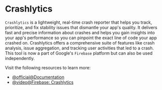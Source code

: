 # Crashlytics

`Crashlytics` is a lightweight, real-time crash reporter that helps you track, prioritize, and fix stability issues that dismantle your app's quality. It delivers fast and precise information about crashes and helps you gain insights into your app's performance so you can pinpoint the exact line of code your app crashed on. Crashlytics offers a comprehensive suite of features like crash analysis, issue aggregation, and tracking user activities that led to a crash. This tool is now a part of Google's `Firebase` platform but can also be used independently.

Visit the following resources to learn more:

- [@official@Documentation](https://firebase.google.com/docs/crashlytics/get-started?platform=android)
- [@video@Firebase: Crashlytics](https://www.youtube.com/watch?v=LhjTAkifr6g)
